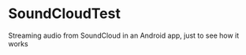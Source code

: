 SoundCloudTest
==============

Streaming audio from SoundCloud in an Android app, just to see how it works
